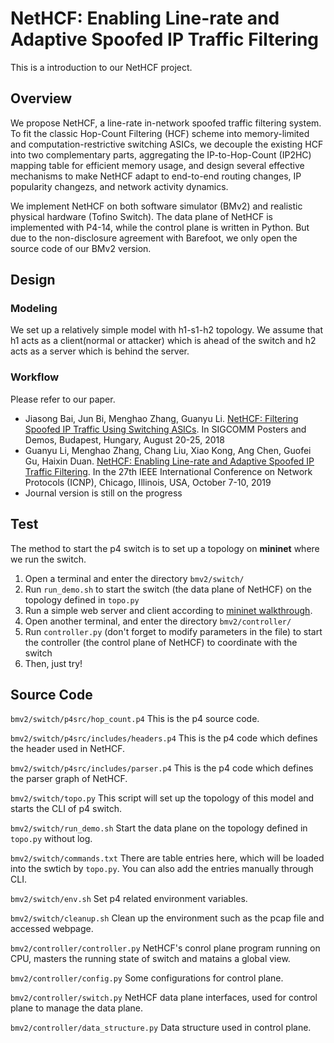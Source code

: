 # NetHCF: Enabling Line-rate and Adaptive Spoofed IP Traffic Filtering
This is a introduction to our NetHCF project.

## Overview
We propose NetHCF, a line-rate in-network spoofed traffic filtering system. 
To fit the classic Hop-Count Filtering (HCF) scheme into memory-limited and computation-restrictive switching ASICs, we decouple the existing HCF into two complementary parts, aggregating the IP-to-Hop-Count (IP2HC) mapping table for efficient memory usage, and design several effective mechanisms to make NetHCF adapt to end-to-end routing changes, IP popularity changezs, and network activity dynamics.

We implement NetHCF on both software simulator (BMv2) and realistic physical hardware (Tofino Switch). The data plane of NetHCF is implemented with P4-14, while the control plane is written in Python. But due to the non-disclosure agreement with Barefoot, we only open the source code of our BMv2 version.

## Design
### Modeling
We set up a relatively simple model with h1-s1-h2 topology. We assume that h1 acts as a client(normal or attacker) which is ahead of the switch and h2 acts as a server which is behind the server.

### Workflow
Please refer to our paper.

* Jiasong Bai, Jun Bi, Menghao Zhang, Guanyu Li. [NetHCF: Filtering Spoofed IP Traffic Using Switching ASICs](https://zhangmenghao.github.io/papers/sigcomm2018-poster-filtering.pdf). In SIGCOMM Posters and Demos, Budapest, Hungary, August 20-25, 2018
* Guanyu Li, Menghao Zhang, Chang Liu, Xiao Kong, Ang Chen, Guofei Gu, Haixin Duan. [NetHCF: Enabling Line-rate and Adaptive Spoofed IP Traffic Filtering](https://zhangmenghao.github.io/papers/ICNP2019NetHCF.pdf). In the 27th IEEE International Conference on Network Protocols (ICNP), Chicago, Illinois, USA, October 7-10, 2019
* Journal version is still on the progress

## Test
The method to start the p4 switch is to set up a topology on **mininet** where we run the switch.

1. Open a terminal and enter the directory `bmv2/switch/`
2. Run `run_demo.sh` to start the switch (the data plane of NetHCF) on the topology defined in `topo.py`
3. Run a simple web server and client according to [mininet walkthrough](http://mininet.org/walkthrough/#run-a-simple-web-server-and-client). 
4. Open another terminal, and enter the directory `bmv2/controller/`
5. Run `controller.py` (don't forget to modify parameters in the file) to start the controller (the control plane of NetHCF) to coordinate with the switch
6. Then, just try!

## Source Code
`bmv2/switch/p4src/hop_count.p4`  This is the p4 source code.

`bmv2/switch/p4src/includes/headers.p4`  This is the p4 code which defines the header used in NetHCF.

`bmv2/switch/p4src/includes/parser.p4`  This is the p4 code which defines the parser graph of NetHCF.

`bmv2/switch/topo.py` This script will set up the topology of this model and starts the CLI of p4 switch.

`bmv2/switch/run_demo.sh` Start the data plane on the topology defined in `topo.py` without log.  

`bmv2/switch/commands.txt` There are table entries here, which will be loaded into the swtich by `topo.py`. You can also add the entries manually through CLI.

`bmv2/switch/env.sh` Set p4 related environment variables.

`bmv2/switch/cleanup.sh` Clean up the environment such as the pcap file and accessed webpage.

`bmv2/controller/controller.py` NetHCF's conrol plane program running on CPU, masters the running state of switch and matains a global view.

`bmv2/controller/config.py` Some configurations for control plane.

`bmv2/controller/switch.py` NetHCF data plane interfaces, used for control plane to manage the data plane.

`bmv2/controller/data_structure.py` Data structure used in control plane.
